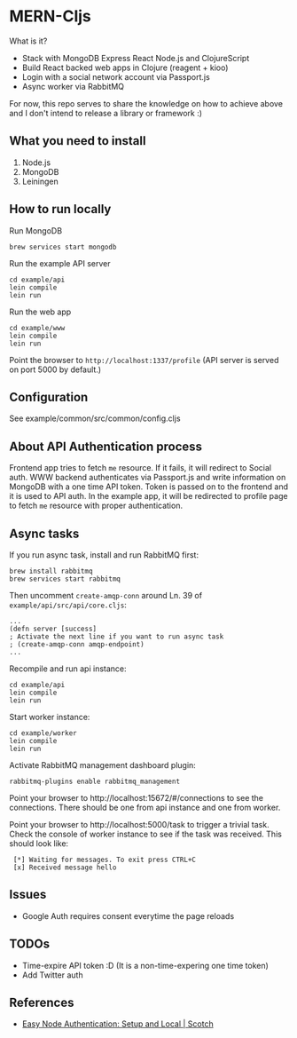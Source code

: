 # MERN-Cljs

What is it?

- Stack with MongoDB Express React Node.js and ClojureScript
- Build React backed web apps in Clojure (reagent + kioo)
- Login with a social network account via Passport.js
- Async worker via RabbitMQ

For now, this repo serves to share the knowledge on how to achieve above
and I don't intend to release a library or framework :)

## What you need to install

1. Node.js
2. MongoDB
3. Leiningen

## How to run locally

Run MongoDB

```
brew services start mongodb
```

Run the example API server

```
cd example/api 
lein compile
lein run
```

Run the web app 

```
cd example/www
lein compile
lein run
```

Point the browser to `http://localhost:1337/profile`
(API server is served on port 5000 by default.)

## Configuration

See example/common/src/common/config.cljs 

## About API Authentication process

Frontend app tries to fetch `me` resource. If it fails, it will redirect to
Social auth. WWW backend authenticates via Passport.js and write information
on MongoDB with a one time API token. Token is passed on to the frontend and
it is used to API auth. In the example app, it will be redirected to profile
page to fetch `me` resource with proper authentication.

## Async tasks

If you run async task, install and run RabbitMQ first:

```
brew install rabbitmq
brew services start rabbitmq
```

Then uncomment `create-amqp-conn` around Ln. 39 of `example/api/src/api/core.cljs`:

```
...
(defn server [success]
; Activate the next line if you want to run async task 
; (create-amqp-conn amqp-endpoint)
...
```

Recompile and run api instance:

```
cd example/api
lein compile
lein run
```

Start worker instance:

```
cd example/worker
lein compile
lein run
```

Activate RabbitMQ management dashboard plugin:

```
rabbitmq-plugins enable rabbitmq_management
```

Point your browser to http://localhost:15672/#/connections to see the connections.
There should be one from api instance and one from worker.

Point your browser to http://localhost:5000/task to trigger a trivial task.
Check the console of worker instance to see if the task was received. This should
look like:

```
 [*] Waiting for messages. To exit press CTRL+C
 [x] Received message hello
```

## Issues

- Google Auth requires consent everytime the page reloads

## TODOs

- Time-expire API token :D (It is a non-time-expering one time token)
- Add Twitter auth

## References

- [Easy Node Authentication: Setup and Local | Scotch](https://scotch.io/tutorials/easy-node-authentication-setup-and-local)
